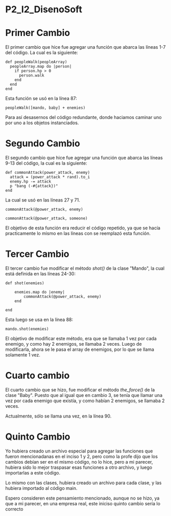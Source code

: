 # P2_I2_DisenoSoft

# Primer Cambio

El primer cambio que hice fue agregar una función que abarca las líneas 1-7 del código. La cual es la siguiente:

```
def peopleWalk(peopleArray)
  peopleArray.map do |person|
    if person.hp > 0
      person.walk
    end
  end
end
```

Esta función se usó en la línea 87:

```
peopleWalk([mando, baby] + enemies)
```

Para así desasernos del código redundante, donde haciamos caminar uno por uno a los objetos instanciados.

# Segundo Cambio

El segundo cambio que hice fue agregar una función que abarca las líneas 9-13 del código, la cual es la siguiente:

```
def commonAttack(power_attack, enemy)
  attack = (power_attack * rand).to_i
  enemy.hp -= attack
  p "bang (-#{attack})"
end
```

La cual se usó en las líneas 27 y 71.

```
commonAttack(@power_attack, enemy)
```

```
commonAttack(@power_attack, someone)
```

El objetivo de esta función era reducir el código repetido, ya que se hacía practicamente lo mismo en las líneas con se reemplazó esta función.

# Tercer Cambio

El tercer cambio fue modificar el método *shot()* de la clase "Mando", la cual está definida en las líneas 24-30:

```
def shot(enemies)

    enemies.map do |enemy|
        commonAttack(@power_attack, enemy)
    end

end
```

Esta luego se usa en la línea 88:

```
mando.shot(enemies)
```

El objetivo de modificar este método, era que se llamaba 1 vez por cada enemigo, y como hay 2 enemigos, se llamaba 2 veces. Luego de modificarla, ahora se le pasa el array de enemigos, por lo que se llama solamente 1 vez.

# Cuarto cambio

El cuarto cambio que se hizo, fue modificar el método *the_force()* de la clase "Baby". Puesto que al igual que en cambio 3, se tenía que llamar una vez por cada enemigo que existía, y como habían 2 enemigos, se llamaba 2 veces.

Actualmente, sólo se llama una vez, en la línea 90.

# Quinto Cambio

Yo hubiera creado un archivo especial para agregar las funciones que fueron mencionadanas en el inciso 1 y 2, pero como la profe dijo que los cambios debían ser en el mismo código, no lo hice, pero a mi parecer, hubiera sido lo mejor traspasar esas funciones a otro archivo, y luego importarlas a este código.

Lo mismo con las clases, hubiera creado un archivo para cada clase, y las hubiera importado al código main.

Espero consideren este pensamiento mencionado, aunque no se hizo, ya que a mi parecer, en una empresa real, este iniciso quinto cambio sería lo correcto